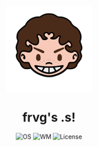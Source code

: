 <div align="center">
<img alt="Avatar Icon" src="./screens/avatar.png" width="200" height="200"/>
</div>
<h1 align="center">frvg's .s!</h1>
<div align="center">
<img src="https://img.shields.io/badge/OS-Arch%20Linux-1793d1?style=flat-square&logo=linux&logoColor=ffffff" alt="OS" />
<img src="https://img.shields.io/badge/WM-Hyprland-885A89?style=flat-square&logo=wayland&logoColor=ffffff" alt="WM" />
<img src="https://img.shields.io/badge/License-GPL--3.0-52AA5E?style=flat-square&logo=googledocs&logoColor=ffffff" alt="License" />
</div>
